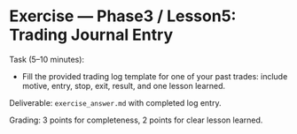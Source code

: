 # Exercise — Phase3 / Lesson5: Trading Journal Entry

Task (5–10 minutes):
- Fill the provided trading log template for one of your past trades: include motive, entry, stop, exit, result, and one lesson learned.

Deliverable: `exercise_answer.md` with completed log entry.

Grading: 3 points for completeness, 2 points for clear lesson learned.

